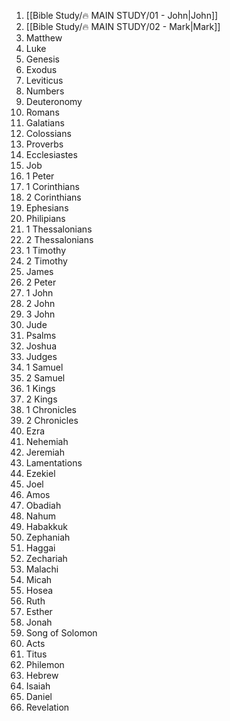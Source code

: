 1. [[Bible Study/🔥 MAIN STUDY/01 - John|John]] 
2. [[Bible Study/🔥 MAIN STUDY/02 - Mark|Mark]] 
3. Matthew 
4. Luke 
5. Genesis 
6. Exodus 
7. Leviticus 
8. Numbers 
9. Deuteronomy 
10. Romans 
11. Galatians 
12. Colossians 
13. Proverbs 
14. Ecclesiastes 
15. Job 
16. 1 Peter 
17. 1 Corinthians 
18. 2 Corinthians 
19. Ephesians 
20. Philipians 
21. 1 Thessalonians 
22. 2 Thessalonians 
23. 1 Timothy 
24. 2 Timothy 
25. James 
26. 2 Peter 
27. 1 John 
28. 2 John 
29. 3 John 
30. Jude
31. Psalms 
32. ﻿﻿﻿﻿Joshua 
33. ﻿﻿﻿﻿Judges 
34. ﻿﻿﻿﻿1 Samuel 
35. ﻿﻿﻿﻿2 Samuel 
36. ﻿﻿﻿﻿1 Kings 
37. ﻿﻿﻿﻿2 Kings 
38. ﻿﻿﻿﻿1 Chronicles 
39. ﻿﻿﻿﻿2 Chronicles 
40. ﻿﻿﻿﻿Ezra 
41. ﻿﻿﻿﻿Nehemiah 
42. ﻿﻿﻿﻿Jeremiah 
43. ﻿﻿﻿﻿Lamentations 
44. ﻿﻿﻿﻿Ezekiel 
45. ﻿﻿﻿﻿Joel 
46. ﻿﻿﻿﻿Amos 
47. ﻿﻿﻿﻿Obadiah 
48. ﻿﻿﻿﻿Nahum 
49. ﻿﻿﻿﻿Habakkuk 
50. ﻿﻿﻿﻿Zephaniah 
51. ﻿﻿﻿﻿Haggai 
52. ﻿﻿﻿﻿Zechariah 
53. ﻿﻿﻿﻿Malachi 
54. ﻿﻿﻿﻿Micah 
55. ﻿﻿﻿﻿Hosea 
56. Ruth 
57. ﻿﻿﻿﻿Esther 
58. ﻿﻿﻿﻿Jonah 
59. ﻿﻿﻿﻿Song of Solomon 
60. ﻿﻿﻿﻿Acts 
61. ﻿﻿﻿﻿Titus 
62. ﻿﻿﻿﻿Philemon 
63. Hebrew 
64. Isaiah 
65. Daniel 
66. Revelation